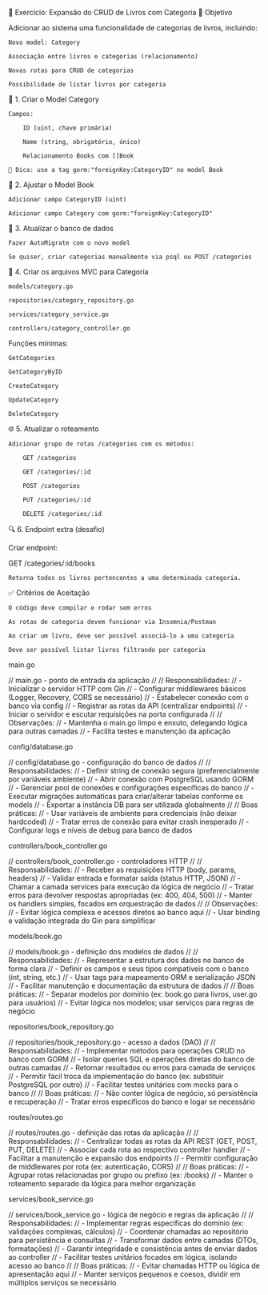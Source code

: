 
📘 Exercício: Expansão do CRUD de Livros com Categoria
🎯 Objetivo

Adicionar ao sistema uma funcionalidade de categorias de livros, incluindo:

    Novo model: Category

    Associação entre livros e categorias (relacionamento)

    Novas rotas para CRUD de categorias

    Possibilidade de listar livros por categoria

🧱 1. Criar o Model Category

    Campos:

        ID (uint, chave primária)

        Name (string, obrigatório, único)

        Relacionamento Books com []Book

    📝 Dica: use a tag gorm:"foreignKey:CategoryID" no model Book

🧰 2. Ajustar o Model Book

    Adicionar campo CategoryID (uint)

    Adicionar campo Category com gorm:"foreignKey:CategoryID"

🔧 3. Atualizar o banco de dados

    Fazer AutoMigrate com o novo model

    Se quiser, criar categorias manualmente via psql ou POST /categories

🔁 4. Criar os arquivos MVC para Categoria

    models/category.go

    repositories/category_repository.go

    services/category_service.go

    controllers/category_controller.go

Funções mínimas:

    GetCategories

    GetCategoryByID

    CreateCategory

    UpdateCategory

    DeleteCategory

🌐 5. Atualizar o roteamento

    Adicionar grupo de rotas /categories com os métodos:

        GET /categories

        GET /categories/:id

        POST /categories

        PUT /categories/:id

        DELETE /categories/:id

🔍 6. Endpoint extra (desafio)

Criar endpoint:

GET /categories/:id/books

    Retorna todos os livros pertencentes a uma determinada categoria.

✅ Critérios de Aceitação

    O código deve compilar e rodar sem erros

    As rotas de categoria devem funcionar via Insomnia/Postman

    Ao criar um livro, deve ser possível associá-lo a uma categoria

    Deve ser possível listar livros filtrando por categoria

main.go

// main.go - ponto de entrada da aplicação
//
// Responsabilidades:
// - Inicializar o servidor HTTP com Gin
// - Configurar middlewares básicos (Logger, Recovery, CORS se necessário)
// - Estabelecer conexão com o banco via config
// - Registrar as rotas da API (centralizar endpoints)
// - Iniciar o servidor e escutar requisições na porta configurada
//
// Observações:
// - Mantenha o main.go limpo e enxuto, delegando lógica para outras camadas
// - Facilita testes e manutenção da aplicação

config/database.go

// config/database.go - configuração do banco de dados
//
// Responsabilidades:
// - Definir string de conexão segura (preferencialmente por variáveis ambiente)
// - Abrir conexão com PostgreSQL usando GORM
// - Gerenciar pool de conexões e configurações específicas do banco
// - Executar migrações automáticas para criar/alterar tabelas conforme os models
// - Exportar a instância DB para ser utilizada globalmente
//
// Boas práticas:
// - Usar variáveis de ambiente para credenciais (não deixar hardcoded)
// - Tratar erros de conexão para evitar crash inesperado
// - Configurar logs e níveis de debug para banco de dados

controllers/book_controller.go

// controllers/book_controller.go - controladores HTTP
//
// Responsabilidades:
// - Receber as requisições HTTP (body, params, headers)
// - Validar entrada e formatar saída (status HTTP, JSON)
// - Chamar a camada services para execução da lógica de negócio
// - Tratar erros para devolver respostas apropriadas (ex: 400, 404, 500)
// - Manter os handlers simples, focados em orquestração de dados
//
// Observações:
// - Evitar lógica complexa e acessos diretos ao banco aqui
// - Usar binding e validação integrada do Gin para simplificar

models/book.go

// models/book.go - definição dos modelos de dados
//
// Responsabilidades:
// - Representar a estrutura dos dados no banco de forma clara
// - Definir os campos e seus tipos compatíveis com o banco (int, string, etc.)
// - Usar tags para mapeamento ORM e serialização JSON
// - Facilitar manutenção e documentação da estrutura de dados
//
// Boas práticas:
// - Separar modelos por domínio (ex: book.go para livros, user.go para usuários)
// - Evitar lógica nos modelos; usar serviços para regras de negócio

repositories/book_repository.go

// repositories/book_repository.go - acesso a dados (DAO)
//
// Responsabilidades:
// - Implementar métodos para operações CRUD no banco com GORM
// - Isolar queries SQL e operações diretas do banco de outras camadas
// - Retornar resultados ou erros para camada de serviços
// - Permitir fácil troca da implementação do banco (ex: substituir PostgreSQL por outro)
// - Facilitar testes unitários com mocks para o banco
//
// Boas práticas:
// - Não conter lógica de negócio, só persistência e recuperação
// - Tratar erros específicos do banco e logar se necessário

routes/routes.go

// routes/routes.go - definição das rotas da aplicação
//
// Responsabilidades:
// - Centralizar todas as rotas da API REST (GET, POST, PUT, DELETE)
// - Associar cada rota ao respectivo controller handler
// - Facilitar a manutenção e expansão dos endpoints
// - Permitir configuração de middlewares por rota (ex: autenticação, CORS)
//
// Boas práticas:
// - Agrupar rotas relacionadas por grupo ou prefixo (ex: /books)
// - Manter o roteamento separado da lógica para melhor organização

services/book_service.go

// services/book_service.go - lógica de negócio e regras da aplicação
//
// Responsabilidades:
// - Implementar regras específicas do domínio (ex: validações complexas, cálculos)
// - Coordenar chamadas ao repositório para persistência e consultas
// - Transformar dados entre camadas (DTOs, formatações)
// - Garantir integridade e consistência antes de enviar dados ao controller
// - Facilitar testes unitários focados em lógica, isolando acesso ao banco
//
// Boas práticas:
// - Evitar chamadas HTTP ou lógica de apresentação aqui
// - Manter serviços pequenos e coesos, dividir em múltiplos serviços se necessário
